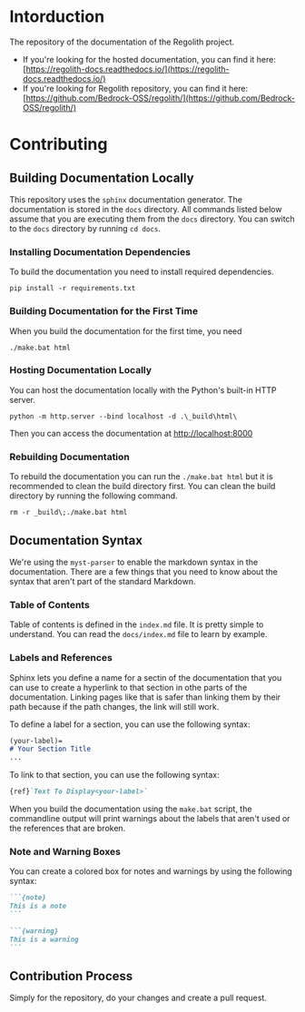 # Intorduction
The repository of the documentation of the Regolith project.

- If you're looking for the hosted documentation, you can find it here: [https://regolith-docs.readthedocs.io/](https://regolith-docs.readthedocs.io/)
- If you're looking for Regolith repository, you can find it here: [https://github.com/Bedrock-OSS/regolith/](https://github.com/Bedrock-OSS/regolith/)

# Contributing
## Building Documentation Locally
This repository uses the `sphinx` documentation generator. The documentation is stored in the `docs` directory. All commands listed below assume that you are executing them from the `docs` directory. You can switch to the `docs` directory by running `cd docs`.

### Installing Documentation Dependencies
To build the documentation you need to install required dependencies.
```
pip install -r requirements.txt
```
### Building Documentation for the First Time
When you build the documentation for the first time, you need
```
./make.bat html
```

### Hosting Documentation Locally
You can host the documentation locally with the Python's built-in HTTP server.
```
python -m http.server --bind localhost -d .\_build\html\
```
Then you can access the documentation at [http://localhost:8000](http://localhost:8000)

### Rebuilding Documentation
To rebuild the documentation you can run the `./make.bat html` but it is recommended to clean the build directory first. You can clean the build directory by running the following command.
```
rm -r _build\;./make.bat html
```

## Documentation Syntax
We're using the `myst-parser` to enable the markdown syntax in the documentation. There are a few things that you need to know about the syntax that aren't part of the standard Markdown.

### Table of Contents

Table of contents is defined in the `index.md` file. It is pretty simple to understand. You can read the `docs/index.md` file to learn by example.

### Labels and References
Sphinx lets you define a name for a sectin of the documentation that you can use to create a hyperlink to that section in othe parts of the documentation. Linking pages like that is safer than linking them by their path because if the path changes, the link will still work.

To define a label for a section, you can use the following syntax:
```markdown
(your-label)=
# Your Section Title
...
```

To link to that section, you can use the following syntax:
```markdown
{ref}`Text To Display<your-label>`
```

When you build the documentation using the `make.bat` script, the commandline output will print warnings about the labels that aren't used or the references that are broken.

### Note and Warning Boxes
You can create a colored box for notes and warnings by using the following syntax:
````markdown
```{note}
This is a note
```
````

````markdown
```{warning}
This is a warning
```
````

## Contribution Process
Simply for the repository, do your changes and create a pull request.
